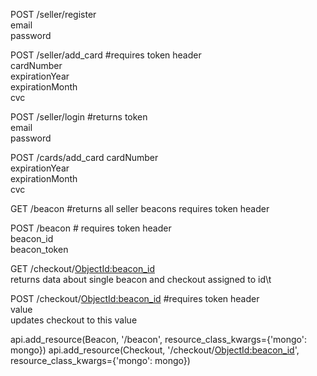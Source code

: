 POST /seller/register  <br />
email  <br />
password  <br />

POST /seller/add_card   #requires token header <br />
cardNumber  <br />
expirationYear  <br />
expirationMonth  <br />
cvc  <br />

POST /seller/login #returns token<br /> 
email <br />
password <br />

POST /cards/add_card
cardNumber  <br />
expirationYear  <br />
expirationMonth  <br />
cvc  <br />


GET /beacon #returns all seller beacons requires token header

POST /beacon # requires token header <br />
beacon_id <br />
beacon_token <br />

GET /checkout/<ObjectId:beacon_id> <br />
 returns data about single beacon and checkout assigned to id\t<br />

POST /checkout/<ObjectId:beacon_id> #requires token header <br />
value <br />
updates checkout to this value



api.add_resource(Beacon, '/beacon', resource_class_kwargs={'mongo': mongo})
api.add_resource(Checkout, '/checkout/<ObjectId:beacon_id>',
                 resource_class_kwargs={'mongo': mongo})
